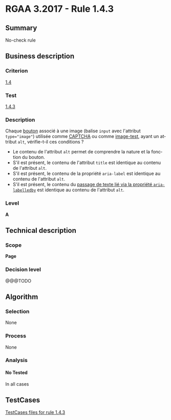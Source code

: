 # RGAA 3.2017 - Rule 1.4.3

## Summary
No-check rule


## Business description

### Criterion
[1.4](http://references.modernisation.gouv.fr/rgaa-accessibilite/criteres.html#crit-1-4)

### Test
[1.4.3](http://references.modernisation.gouv.fr/rgaa-accessibilite/criteres.html#test-1-4-3)

### Description
<div lang="fr">Chaque <a href="http://references.modernisation.gouv.fr/rgaa-accessibilite/glossaire.html#bouton-formulaire">bouton</a> associ&#xE9; &#xE0; une image (balise <code lang="en">input</code> avec l'attribut <code lang="en">type="image"</code>) utilis&#xE9;e comme <a href="http://references.modernisation.gouv.fr/rgaa-accessibilite/glossaire.html#captcha">CAPTCHA</a> ou comme <a href="http://references.modernisation.gouv.fr/rgaa-accessibilite/glossaire.html#image-test">image-test</a>, ayant un attribut <code lang="en">alt</code>, v&#xE9;rifie-t-il ces conditions&nbsp;? <ul><li>Le contenu de l'attribut <code lang="en">alt</code> permet de comprendre la nature et la fonction du bouton.</li> <li>S'il est pr&#xE9;sent, le contenu de l'attribut <code lang="en">title</code> est identique au contenu de l'attribut <code lang="en">alt</code>.</li> <li>S'il est pr&#xE9;sent, le contenu de la propri&#xE9;t&#xE9; <code lang="en">aria-label</code> est identique au contenu de l'attribut <code lang="en">alt</code>.</li> <li>S'il est pr&#xE9;sent, le contenu du <a href="http://references.modernisation.gouv.fr/rgaa-accessibilite/glossaire.html#passage-texte-aria">passage de texte li&#xE9; via la propri&#xE9;t&#xE9; <code lang="en">aria-labelledby</code></a> est identique au contenu de l'attribut <code lang="en">alt</code>.</li> </ul></div>

### Level
**A**


## Technical description

### Scope
**Page**

### Decision level
@@@TODO


## Algorithm

### Selection
None

### Process
None

### Analysis

#### No Tested
In all cases


##  TestCases

[TestCases files for rule 1.4.3](https://github.com/Asqatasun/Asqatasun/tree/develop/rules/rules-rgaa3.2017/src/test/resources/testcases/rgaa32017/Rgaa32017Rule010403/)


